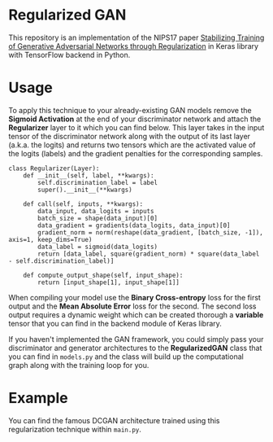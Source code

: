 # Regularized GAN
This repository is an implementation of the NIPS17 paper [Stabilizing Training of Generative Adversarial Networks through Regularization](https://arxiv.org/abs/1705.09367) in Keras library with TensorFlow backend in Python.

# Usage
To apply this technique to your already-existing GAN models remove the **Sigmoid Activation** at the end of your discriminator network and attach the **Regularizer** layer to it which you can find below. This layer takes in the input tensor of the discriminator network along with the output of its last layer (a.k.a. the logits) and returns two tensors which are the activated value of the logits (labels) and the gradient penalties for the corresponding samples.

```
class Regularizer(Layer):
    def __init__(self, label, **kwargs):
        self.discrimination_label = label
        super().__init__(**kwargs)

    def call(self, inputs, **kwargs):
        data_input, data_logits = inputs
        batch_size = shape(data_input)[0]
        data_gradient = gradients(data_logits, data_input)[0]
        gradient_norm = norm(reshape(data_gradient, [batch_size, -1]), axis=1, keep_dims=True)
        data_label = sigmoid(data_logits)
        return [data_label, square(gradient_norm) * square(data_label - self.discrimination_label)]

    def compute_output_shape(self, input_shape):
        return [input_shape[1], input_shape[1]]
```

When compiling your model use the **Binary Cross-entropy** loss for the first output and the **Mean Absolute Error** loss for the second. The second loss output requires a dynamic weight which can be created thorough a **variable** tensor that you can find in the backend module of Keras library.

If you haven't implemented the GAN framework, you could simply pass your discriminator and generator architectures to the **RegularizedGAN** class that you can find in `models.py` and the class will build up the computational graph along with the training loop for you.

# Example
You can find the famous DCGAN architecture trained using this regularization technique within `main.py`.